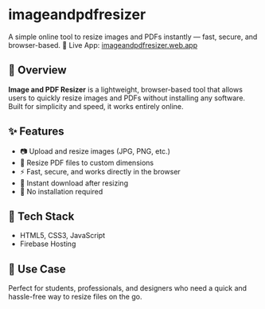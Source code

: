 # imageandpdfresizer
A simple online tool to resize images and PDFs instantly — fast, secure, and browser-based.
🔗 Live App: [imageandpdfresizer.web.app](https://imageandpdfresizer.web.app/)

## 📌 Overview
**Image and PDF Resizer** is a lightweight, browser-based tool that allows users to quickly resize images and PDFs without installing any software. Built for simplicity and speed, it works entirely online.

## ✨ Features
- 📷 Upload and resize images (JPG, PNG, etc.)
- 📑 Resize PDF files to custom dimensions
- ⚡ Fast, secure, and works directly in the browser
- 💾 Instant download after resizing
- 🎯 No installation required

## 🚀 Tech Stack
- HTML5, CSS3, JavaScript  
- Firebase Hosting  

## 🎯 Use Case
Perfect for students, professionals, and designers who need a quick and hassle-free way to resize files on the go.
